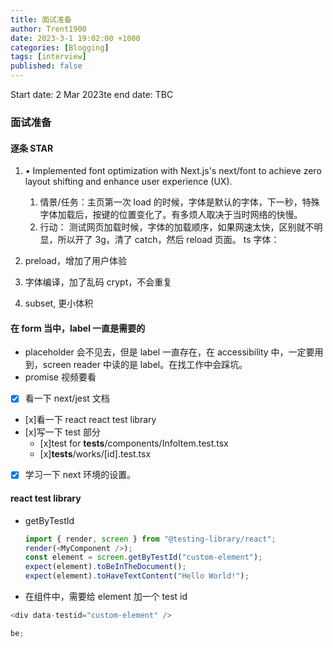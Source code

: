 ```yaml
---
title: 面试准备
author: Trent1900
date: 2023-3-1 19:02:00 +1000
categories: [Blogging]
tags: [interview]
published: false
---
```


Start date: 2 Mar 2023te
end date: TBC

### 面试准备

#### 逐条 STAR

1. • Implemented font optimization with Next.js's next/font to achieve zero layout shifting and enhance user experience (UX).

   1. 情景/任务：主页第一次 load 的时候，字体是默认的字体，下一秒，特殊字体加载后，按键的位置变化了。有多烦人取决于当时网络的快慢。
   2. 行动： 测试网页加载时候，字体的加载顺序，如果网速太快，区别就不明显，所以开了 3g，清了 catch，然后 reload 页面。
      ts 字体：

1. preload，增加了用户体验
1. 字体编译，加了乱码 crypt，不会重复
1. subset, 更小体积

#### 在 form 当中，label 一直是需要的

- placeholder 会不见去，但是 label 一直存在，在 accessibility 中，一定要用到，screen reader 中读的是 label。在找工作中会踩坑。
- promise 视频要看
- [x] 看一下 next/jest 文档
- [x]看一下 react react test library
- [x]写一下 test 部分
  - [x]test for **tests**/components/InfoItem.test.tsx
  - [x]**tests**/works/[id].test.tsx
- [x] 学习一下 next 环境的设置。

#### react test library

- getByTestId

  ```js
  import { render, screen } from "@testing-library/react";
  render(<MyComponent />);
  const element = screen.getByTestId("custom-element");
  expect(element).toBeInTheDocument();
  expect(element).toHaveTextContent("Hello World!");
  ```

- 在组件中，需要给 element 加一个 test id

```ts
<div data-testid="custom-element" />
```

```js
be;
```
